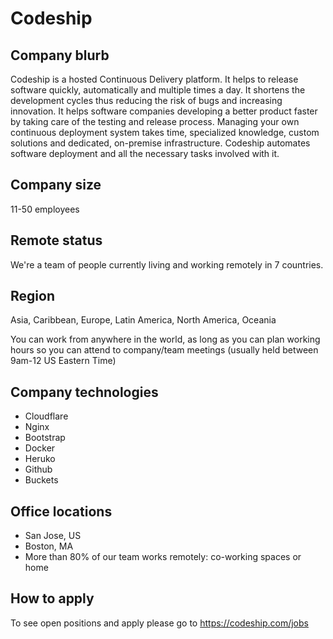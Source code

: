 # Codeship

## Company blurb
Codeship is a hosted Continuous Delivery platform. It helps to release software quickly, automatically and multiple times a day. It shortens the development cycles thus reducing the risk of bugs and increasing innovation. It helps software companies developing a better product faster by taking care of the testing and release process. Managing your own continuous deployment system takes time, specialized knowledge, custom solutions and dedicated, on-premise infrastructure. Codeship automates software deployment and all the necessary tasks involved with it.

## Company size
11-50 employees

## Remote status
We're a team of people currently living and working remotely in 7 countries.

## Region
Asia, Caribbean, Europe, Latin America, North America, Oceania

You can work from anywhere in the world, as long as you can plan working hours so you can attend to company/team meetings (usually held between 9am-12 US Eastern Time)

## Company technologies
* Cloudflare
* Nginx
* Bootstrap
* Docker
* Heruko
* Github
* Buckets

## Office locations
* San Jose, US
* Boston, MA
* More than 80% of our team works remotely: co-working spaces or home

## How to apply
To see open positions and apply please go to https://codeship.com/jobs

